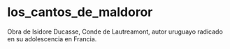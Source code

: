 # los_cantos_de_maldoror
Obra de Isidore Ducasse, Conde de Lautreamont, autor uruguayo radicado en su adolescencia en Francia.
